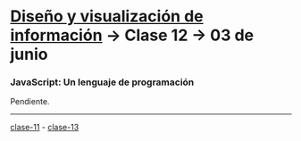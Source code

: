 # [Diseño y visualización de información](https://github.com/profesorfaco/aud5v027-2025) → Clase 12 → 03 de junio

### JavaScript: Un lenguaje de programación

Pendiente.
_ _ _ _ 

[clase-11](https://github.com/profesorfaco/aud5v027-2025/blob/main/clase-11/README.md) - [clase-13](https://github.com/profesorfaco/aud5v027-2025/blob/main/clase-13/README.md)
